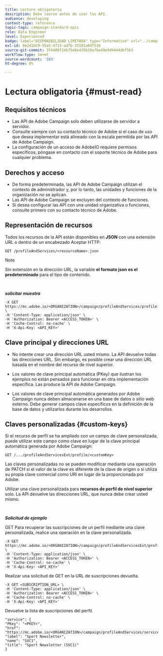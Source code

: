 ```yaml
---
title: Lectura obligatoria
description: Debe leerse antes de usar las API.
audience: developing
content-type: reference
topic-tags: campaign-standard-apis
role: Data Engineer
level: Experienced
badge: label="DISPONIBILIDAD LIMITADA" type="Informative" url="../campaign-standard-migration-home.md" tooltip="Restringido a usuarios migrados por el Campaign Standard"
exl-id: 9e2d1b59-55a5-4715-adfb-35191a9df536
source-git-commit: 3f4400f24b75e8e435610afbe49e9d9444dbf563
workflow-type: tm+mt
source-wordcount: '383'
ht-degree: 0%

---
```


# Lectura obligatoria {#must-read}

## Requisitos técnicos

* Las API de Adobe Campaign solo deben utilizarse de servidor a servidor.
* Consulte siempre con su contacto técnico de Adobe si el caso de uso que desea implementar está alineado con la escala permitida por las API de Adobe Campaign.
* La configuración de un acceso de AdobeIO requiere permisos específicos; póngase en contacto con el soporte técnico de Adobe para cualquier problema.

## Derechos y acceso

* De forma predeterminada, las API de Adobe Campaign utilizan el contexto de administrador y, por lo tanto, las unidades y funciones de la organización no se aplican.
* Las API de Adobe Campaign se excluyen del contexto de funciones.
* Si desea configurar las API con una unidad organizativa o funciones, consulte primero con su contacto técnico de Adobe.

## Representación de recursos

Todos los recursos de la API están disponibles en **JSON** con una extensión URL o dentro de un encabezado Aceptar HTTP:

`GET /profileAndServices/<resourceName>.json`

>[!NOTE]
>
>Sin extensión en la dirección URL, la variable **el formato json es el predeterminado** para el tipo de contenido.

<br/>

***solicitar muestra***

```
-X GET https://mc.adobe.io/<ORGANIZATION>/campaign/profileAndServices/profile.json \
-H 'Content-Type: application/json' \
-H 'Authorization: Bearer <ACCESS_TOKEN>' \
-H 'Cache-Control: no-cache' \
-H 'X-Api-Key: <API_KEY>'
```

## Clave principal y direcciones URL

* No intente crear una dirección URL usted mismo. La API devuelve todas las direcciones URL. Sin embargo, es posible crear una dirección URL basada en el nombre del recurso de nivel superior.

* Los valores de clave principal automática (PKey) que ilustran los ejemplos no están pensados para funcionar en otra implementación específica. Las produce la API de Adobe Campaign.

* Los valores de clave principal automática generados por Adobe Campaign nunca deben almacenarse en una base de datos o sitio web externo. Debe generar campos clave específicos en la definición de la base de datos y utilizarlos durante los desarrollos.

## Claves personalizadas {#custom-keys}

Si el recurso de perfil se ha ampliado con un campo de clave personalizada, puede utilizar este campo como clave en lugar de la clave principal automática generada por Adobe Campaign:

`GET /.../profileAndServicesExt/profile/<customKey>`

Las claves personalizadas no se pueden modificar mediante una operación de PATCH si el valor de la clave es diferente de la clave de origen o si utiliza su propia clave comercial como URI en lugar de la proporcionada por Adobe.

Utilizar una clave personalizada para **recursos de perfil de nivel superior** solo. La API devuelve las direcciones URL, que nunca debe crear usted mismo.

<br/>

***Solicitud de ejemplo***

GET Para recuperar las suscripciones de un perfil mediante una clave personalizada, realice una operación en la clave personalizada.

```
-X GET https://mc.adobe.io/<ORGANIZATION>/campaign/profileAndServicesExt/profile/<customKey> \
-H 'Content-Type: application/json' \
-H 'Authorization: Bearer <ACCESS_TOKEN>' \
-H 'Cache-Control: no-cache' \
-H 'X-Api-Key: <API_KEY>'
```

Realizar una solicitud de GET en la URL de suscripciones devuelta.

```
-X GET <SUBSCRIPTION_URL> \
-H 'Content-Type: application/json' \
-H 'Authorization: Bearer <ACCESS_TOKEN>' \
-H 'Cache-Control: no-cache' \
-H 'X-Api-Key: <API_KEY>'
```

Devuelve la lista de suscripciones del perfil.

```
"service": {
"PKey": "<PKEY>",
"href": "https://mc.adobe.io/<ORGANIZATION>/campaign/profileAndServices/service/<PKEY>",
"label": "Sport Newsletter",
"name": "SVC1",
"title": "Sport Newsletter (SVC1)"
}
```
